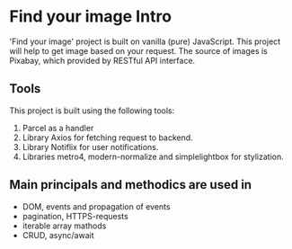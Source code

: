 # Find your image Intro

'Find your image' project is built on vanilla (pure) JavaScript. This project
will help to get image based on your request. The source of images is Pixabay,
which provided by RESTful API interface.

## Tools

This project is built using the following tools:

1. Parcel as a handler
2. Library Axios for fetching request to backend.
3. Library Notiflix for user notifications.
4. Libraries metro4, modern-normalize and simplelightbox for stylization.

## Main principals and methodics are used in

- DOM, events and propagation of events
- pagination, HTTPS-requests
- iterable array mathods
- CRUD, async/await

